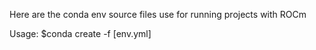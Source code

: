 Here are the conda env source files use for running projects with ROCm

Usage:
$conda create -f [env.yml]
